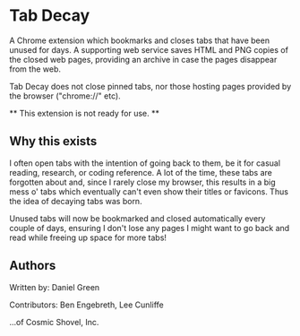 Tab Decay
========

A Chrome extension which bookmarks and closes tabs that have been unused for days.  A supporting web service saves HTML and PNG copies of the closed web pages, providing an archive in case the pages disappear from the web.

Tab Decay does not close pinned tabs, nor those hosting pages provided by the browser ("chrome://" etc).

** This extension is not ready for use. **

Why this exists
---------------

I often open tabs with the intention of going back to them, be it for casual reading, research, or coding reference.  A lot of the time, these tabs are forgotten about and, since I rarely close my browser, this results in a big mess o' tabs which eventually can't even show their titles or favicons.  Thus the idea of decaying tabs was born.

Unused tabs will now be bookmarked and closed automatically every couple of days, ensuring I don't lose any pages I might want to go back and read while freeing up space for more tabs!

Authors
-------

Written by: Daniel Green

Contributors: Ben Engebreth, Lee Cunliffe

...of Cosmic Shovel, Inc.
